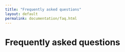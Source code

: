 ```yaml
---
title: "Frequently asked questions"
layout: default
permalink: documentation/faq.html
---
```


# Frequently asked questions
